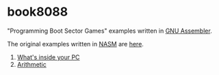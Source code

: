 # book8088

"Programming Boot Sector Games" examples written in [GNU Assembler](https://www.gnu.org/software/binutils/).

The original examples written in [NASM](https://www.nasm.us/) are [here](https://github.com/nanochess/book8088).

1. [What's inside your PC](01.what-is-inside-your-pc)
2. [Arithmetic](02.arithmetic)
